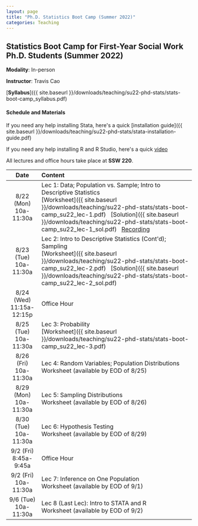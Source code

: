 ```yaml
---
layout: page
title: "Ph.D. Statistics Boot Camp (Summer 2022)"
categories: Teaching
---
```


## Statistics Boot Camp for First-Year Social Work Ph.D. Students (Summer 2022)

**Modality**: In-person

**Instructor**: Travis Cao

[**Syllabus**]({{ site.baseurl }}/downloads/teaching/su22-phd-stats/stats-boot-camp_syllabus.pdf)

#### Schedule and Materials

If you need any help installing Stata, here's a quick [installation guide]({{ site.baseurl }}/downloads/teaching/su22-phd-stats/stata-installation-guide.pdf)

If you need any help installing R and R Studio, here's a quick [video](https://youtu.be/3s57Swwoj-A)

All lectures and office hours take place at **SSW 220**. 

|     Date    |                     Content                     |
|:-----------:|	:---------------------------------------------- |
| 8/22 (Mon) <br> 10a-11:30a | Lec 1: Data; Population vs. Sample; Intro to Descriptive Statistics <br> [Worksheet]({{ site.baseurl }}/downloads/teaching/su22-phd-stats/stats-boot-camp_su22_lec-1.pdf) &nbsp; [Solution]({{ site.baseurl }}/downloads/teaching/su22-phd-stats/stats-boot-camp_su22_lec-1_sol.pdf) &nbsp; [Recording](https://uwmadison.zoom.us/rec/share/9ecBT1NO7-pu2Ecs2omX2rx2M7dFg8-ZlEVHKl9g4xPhX002Z-vP4OKMoEPUn5H-.3bVIJlcCz2OHLubo) | 
| 8/23 (Tue) <br> 10a-11:30a | Lec 2: Intro to Descriptive Statistics (Cont'd); Sampling <br> [Worksheet]({{ site.baseurl }}/downloads/teaching/su22-phd-stats/stats-boot-camp_su22_lec-2.pdf) &nbsp; [Solution]({{ site.baseurl }}/downloads/teaching/su22-phd-stats/stats-boot-camp_su22_lec-2_sol.pdf) | 
| 8/24 (Wed) <br> 11:15a-12:15p | Office Hour |
| 8/25 (Tue) <br> 10a-11:30a | Lec 3: Probability <br> [Worksheet]({{ site.baseurl }}/downloads/teaching/su22-phd-stats/stats-boot-camp_su22_lec-3.pdf) |
| 8/26 (Fri) <br> 10a-11:30a | Lec 4: Random Variables; Population Distributions <br> Worksheet (available by EOD of 8/25) |
| 8/29 (Mon) <br> 10a-11:30a | Lec 5: Sampling Distributions <br> Worksheet (available by EOD of 8/26) | 
| 8/30 (Tue) <br> 10a-11:30a | Lec 6: Hypothesis Testing <br> Worksheet (available by EOD of 8/29) | 
| 9/2 (Fri) <br> 8:45a-9:45a | Office Hour |
| 9/2 (Fri) <br> 10a-11:30a | Lec 7: Inference on One Population <br> Worksheet (available by EOD of 9/1) |
| 9/6 (Tue) <br> 10a-11:30a | Lec 8 (Last Lec): Intro to STATA and R <br> Worksheet (available by EOD of 9/2) |